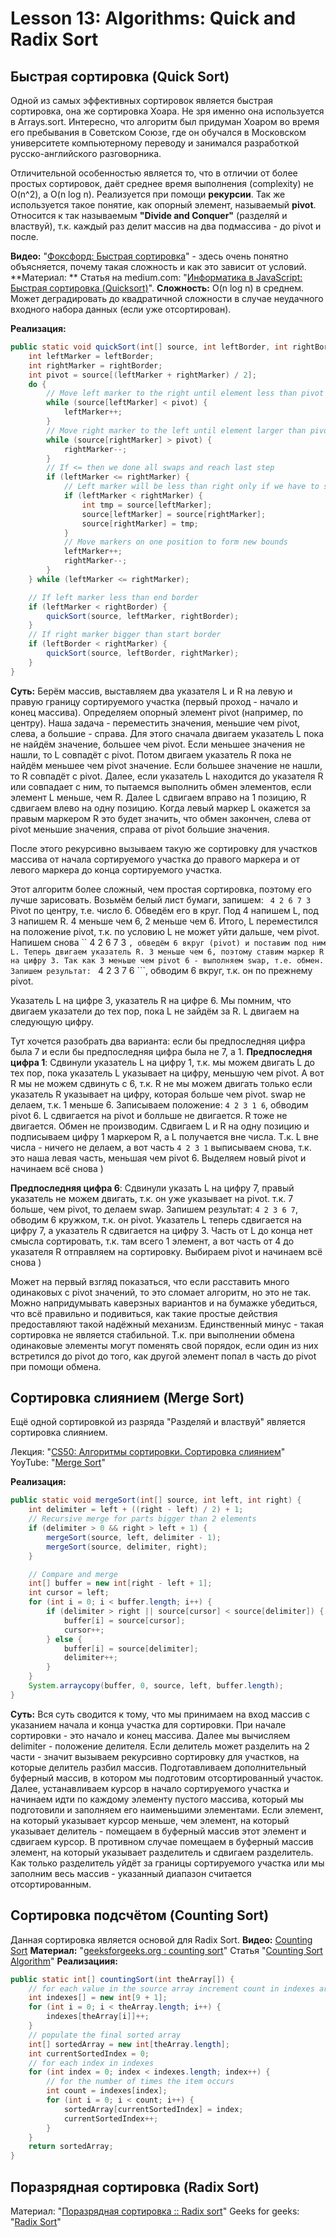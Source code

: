 # Lesson 13: Algorithms: Quick and Radix Sort

## Быстрая сортировка (Quick Sort)
Одной из самых эффективных сортировок является быстрая сортировка, она же сортировка Хоара. Не зря именно она используется в Arrays.sort.
Интересно, что алгоритм был придуман Хоаром во время его пребывания в Советском Союзе, где он обучался в Московском университете компьютерному переводу и занимался разработкой русско-английского разговорника.

Отличительной особенностью является то, что в отличии от более простых сортировок, даёт среднее время выполнения (complexity) не O(n^2), а O(n log n).
Реализуется при помощи **рекурсии**.
Так же используется такое понятие, как опорный элемент, называемый **pivot**.
Относится к так называемым **"Divide and Conquer"** (разделяй и властвуй), т.к. каждый раз делит массив на два подмассива - до pivot и после.

**Видео:**
"[Фоксфорд: Быстрая сортировка](https://www.youtube.com/watch?v=Xgaj0Vxz_to)" - здесь очень понятно объясняется, почему такая сложность и как это зависит от условий.
**Материал: **
Cтатья на medium.com: "[Информатика в JavaScript: Быстрая сортировка (Quicksort)](https://medium.com/devschacht/nicholas-c-zakas-computer-science-in-javascript-quicksort-afa07c0a47f0)".
**Сложность:** O(n log n) в среднем. Может деградировать до квадратичной сложности в случае неудачного входного набора данных (если уже отсортирован).

**Реализация:**
```java
public static void quickSort(int[] source, int leftBorder, int rightBorder) {
	int leftMarker = leftBorder;
	int rightMarker = rightBorder;
	int pivot = source[(leftMarker + rightMarker) / 2];
	do {
		// Move left marker to the right until element less than pivot element
		while (source[leftMarker] < pivot) {
			leftMarker++;
		}
        // Move right marker to the left until element larger than pivot element
		while (source[rightMarker] > pivot) {
			rightMarker--;
		}
		// If <= then we done all swaps and reach last step
		if (leftMarker <= rightMarker) {
			// Left marker will be less than right only if we have to swap elements
			if (leftMarker < rightMarker) {
				int tmp = source[leftMarker];
				source[leftMarker] = source[rightMarker];
				source[rightMarker] = tmp;
			}
			// Move markers on one position to form new bounds
            leftMarker++;
			rightMarker--;
		}
	} while (leftMarker <= rightMarker);

    // If left marker less than end border
	if (leftMarker < rightBorder) {
		quickSort(source, leftMarker, rightBorder);
	}
	// If right marker bigger than start border
	if (leftBorder < rightMarker) {
		quickSort(source, leftBorder, rightMarker);
	}
}
```
**Суть:**
Берём массив, выставляем два указателя L и R на левую и правую границу сортируемого участка (первый проход - начало и конец массива). Определяем опорный элемент pivot (например, по центру). Наша задача - переместить значения, меньшие чем pivot, слева, а большие - справа.
Для этого сначала двигаем указатель L пока не найдём значение, большее чем pivot. Если меньшее значения не нашли, то L совпадёт с pivot.
Потом двигаем указатель R пока не найдём меньшее чем pivot значение.
Если большее значение не нашли, то R совпадёт с pivot.
Далее, если указатель L находится до указателя R или совпадает с ним, то пытаемся выполнить обмен элементов, если элемент L меньше, чем R.
Далее L сдвигаем вправо на 1 позицию, R сдвигаем влево на одну позицию.
Когда левый маркер L окажется за правым маркером R это будет значить, что обмен закончен, слева от pivot меньшие значения, справа от pivot большие значения.

После этого рекурсивно вызываем такую же сортировку для участков массива от начала сортируемого участка до правого маркера и от левого маркера до конца сортируемого участка.

Этот алгоритм более сложный, чем простая сортировка, поэтому его лучше зарисовать.
Возьмём белый лист бумаги, запишем: ``` 4 2 6 7 3```
Pivot по центру, т.е. число 6. Обведём его в круг. Под 4 напишем L, под 3 напишем R.
4 меньше чем 6, 2 меньше чем 6. Итого, L переместился на положение pivot, т.к. по условию L не может уйти дальше, чем pivot.
Напишем снова `` 4 2 6 7 3 ```, обведём 6 вкруг (pivot) и поставим под ним L.
Теперь двигаем указатель R. 3 меньше чем 6, поэтому ставим маркер R на цифру 3.
Так как 3 меньше чем pivot 6 - выполняем swap, т.е. обмен.
Запишем результат: ``` 4 2 3 7 6 ```, обводим 6 вкруг, т.к. он по прежнему pivot.

Указатель L на цифре 3, указатель R на цифре 6.
Мы помним, что двигаем указатели до тех пор, пока L не зайдём за R.
L двигаем на следующую цифру.

Тут хочется разобрать два варианта: если бы предпоследняя цифра была 7 и если бы предпоследняя цифра была не 7, а 1.
**Предпоследня цифра 1**:
Сдвинули указатель L на цифру 1, т.к. мы можем двигать L до тех пор, пока указатель L указывает на цифру, меньшую чем pivot. А вот R мы не можем сдвинуть с 6, т.к. R не мы можем двигать только если указатель R указывает на цифру, которая больше чем pivot.
swap не делаем, т.к. 1 меньше 6.
Записываем положение: ``` 4 2 3 1 6 ```, обводим pivot 6. L сдвигается на pivot и болльше не двигается. R тоже не двигается. Обмен не производим.
Сдвигаем L и R на одну позицию и подписываем цифру 1 маркером R, а L получается вне числа. Т.к. L вне числа - ничего не делаем, а вот часть ``` 4 2 3 1 ``` выписываем снова, т.к. это наша левая часть, меньшая чем pivot 6. Выделяем новый pivot и начинаем всё снова )

**Предпоследняя цифра 6**:
Сдвинули указать L на цифру 7, правый указатель не можем двигать, т.к. он уже указывает на pivot. т.к. 7 больше, чем pivot, то делаем swap.
Запишем результат: ``` 4 2 3 6 7 ```, обводим 6 кружком, т.к. он pivot.
Указатель L теперь сдвигается на цифру 7, а указатель R сдвигается на цифру 3.
Часть от L до конца нет смысла сортировать, т.к. там всего 1 элемент, а вот часть от 4 до указателя R отправляем на сортировку. Выбираем pivot и начинаем всё снова )

Может на первый взгляд показаться, что если расставить много одинаковых с pivot значений, то это сломает алгоритм, но это не так. Можно напридумывать каверзных вариантов и на бумажке убедиться, что всё правильно и подивиться, как такие простые действия предоставляют такой надёжный механизм.
Единственный минус - такая сортировка не является стабильной. Т.к. при выполнении обмена одинаковые элементы могут поменять свой порядок, если один из них встретился до pivot до того, как другой элемент попал в часть до pivot при помощи обмена.

## Сортировка слиянием (Merge Sort)
Ещё одной сортировкой из разряда "Разделяй и властвуй" является сортировка слиянием.

Лекция: "[CS50: Алгоритмы сортировки. Сортировка слиянием](https://javarush.ru/quests/lectures/questharvardcs50.level03.lecture11)"
YoyTube: "[Merge Sort](https://www.youtube.com/watch?v=EeQ8pwjQxTM)"

**Реализация:**
```java
public static void mergeSort(int[] source, int left, int right) {
	int delimiter = left + ((right - left) / 2) + 1;
	// Recursive merge for parts bigger than 2 elements
	if (delimiter > 0 && right > left + 1) {
		mergeSort(source, left, delimiter - 1);
		mergeSort(source, delimiter, right);
	}

	// Compare and merge
	int[] buffer = new int[right - left + 1];
	int cursor = left;
	for (int i = 0; i < buffer.length; i++) {
		if (delimiter > right || source[cursor] < source[delimiter]) {
			buffer[i] = source[cursor];
			cursor++;
        } else {
			buffer[i] = source[delimiter];
			delimiter++;
		}
	}
	System.arraycopy(buffer, 0, source, left, buffer.length);
}
```
**Суть:**
Вся суть сводится к тому, что мы принимаем на вход массив с указанием начала и конца участка для сортировки. При начале сортировки - это начало и конец массива.
Далее мы вычисляем delimiter - положение делителя. Если делитель может разделить на 2 части - значит вызываем рекурсивно сортировку для участков, на которые делитель разбил массив.
Подготавливаем дополнительный буферный массив, в котором мы подготовим отсортированный участок.
Далее, устанавливаем курсор в начало сортируемого участка и начинаем идти по каждому элементу пустого массива, который мы подготовили и заполняем его наименьшими элементами.
Если элемент, на который указывает курсор меньше, чем элемент, на который указывает делитель - помещаем в буферный массив этот элемент и сдвигаем курсор. В противном случае помещаем в буферный массив элемент, на который указывает разделитель и сдвигаем разделитель. Как только разделитель уйдёт за границы сортируемого участка или мы заполним весь массив - указанный диапазон считается отсортированным.

## Сортировка подсчётом (Counting Sort)
Данная сортировка является основой для Radix Sort.
**Видео:** [Counting Sort](https://www.youtube.com/watch?v=_q0OOXo4l7E)
**Материал:** "[geeksforgeeks.org : counting sort](http://www.geeksforgeeks.org/counting-sort/)"
Статья "[Counting Sort Algorithm](https://www.interviewcake.com/concept/java/counting-sort)"
**Реализациия:**
```java
public static int[] countingSort(int theArray[]) {
	// for each value in the source array increment count in indexes array
	int indexes[] = new int[9 + 1];
	for (int i = 0; i < theArray.length; i++) {
		indexes[theArray[i]]++;
    }
	// populate the final sorted array
	int[] sortedArray = new int[theArray.length];
	int currentSortedIndex = 0;
	// for each index in indexes
	for (int index = 0; index < indexes.length; index++) {
		// for the number of times the item occurs
		int count = indexes[index];
		for (int i = 0; i < count; i++) {
			sortedArray[currentSortedIndex] = index;
			currentSortedIndex++;
		}
	}
	return sortedArray;
}
```

## Поразрядная сортировка (Radix Sort)

Материал: "[Поразрядная сортировка :: Radix sort](http://sorting.valemak.com/radix/)"
Geeks for geeks: "[Radix Sort](http://www.geeksforgeeks.org/radix-sort/)"

